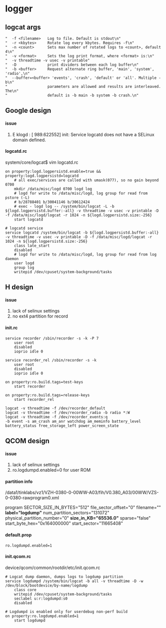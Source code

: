logger
====
## logcat args
```
"  -f <filename>   Log to file. Default is stdout\n"
"  -r <kbytes>     Rotate log every kbytes. Requires -f\n"
"  -n <count>      Sets max number of rotated logs to <count>, default 4\n"
"  -v <format>     Sets the log print format, where <format> is:\n"
"  -v threadtime -v usec -v printable"
"  -D              print dividers between each log buffer\n"
"  -b <buffer>     Request alternate ring buffer, 'main', 'system', 'radio',\n"
"  --buffer=<buffer> 'events', 'crash', 'default' or 'all'. Multiple -b\n"
"                  parameters are allowed and results are interleaved. The\n"
"                  default is -b main -b system -b crash.\n"
```

## Google design
#### issue
1. E klogd   : [  989.622552] init: Service logcatd does not have a SELinux domain defined.

#### logcatd.rc
system/core/logcat$ vim logcatd.rc
```
on property:logd.logpersistd.enable=true && property:logd.logpersistd=logcatd
    # all exec/services are called with umask(077), so no gain beyond 0700
    mkdir /data/misc/logd 0700 logd log
    # logd for write to /data/misc/logd, log group for read from pstore (-L)
    # b/28788401 b/30041146 b/30612424
    # exec - logd log -- /system/bin/logcat -L -b ${logd.logpersistd.buffer:-all} -v threadtime -v usec -v printable -D -f /data/misc/logd/logcat -r 1024 -n ${logd.logpersistd.size:-256}
    start logcatd

# logcatd service
service logcatd /system/bin/logcat -b ${logd.logpersistd.buffer:-all} -v threadtime -v usec -v printable -D -f /data/misc/logd/logcat -r 1024 -n ${logd.logpersistd.size:-256}
    class late_start
    disabled
    # logd for write to /data/misc/logd, log group for read from log daemon
    user logd
    group log
    writepid /dev/cpuset/system-background/tasks
```

## H design
#### issue
1. lack of selinux settings
2. no ext4 partition for record

#### init.rc
```
service recorder /sbin/recorder -s -k -P 7
    user root
    disabled
    ioprio idle 0

service recorder_rel /sbin/recorder -s -k
    user root
    disabled
    ioprio idle 0

on property:ro.build.tags=test-keys
    start recorder

on property:ro.build.tags=release-keys
    start recorder_rel
```
```
logcat -v threadtime -f /dev/recorder_default
logcat -v threadtime -f /dev/recorder_radio -b radio *:W
logcat -v threadtime -f /dev/recorder_events:q
-b event -s am_crash am_anr watchdog am_meminfo battery_level battery_status free_storage_left power_screen_state
```

## QCOM design
#### issue
1. lack of selinux settings
2. ro.logdumpd.enabled=0 for user ROM

#### partition info
/data1/tinklabs/vz1/VZH-0380-0-00WW-A03/fih/V0.380_A03/00WW/VZS-0-0380-rawprogram0.xml

program SECTOR_SIZE_IN_BYTES="512" file_sector_offset="0" filename="" **label="logdump"** num_partition_sectors="131072" physical_partition_number="0" **size_in_KB="65536.0"** sparse="false" start_byte_hex="0x164000000" start_sector="11665408"

#### default.prop
```
ro.logdumpd.enabled=1
```

#### init.qcom.rc
device/qcom/common/rootdir/etc/init.qcom.rc
```
# Logcat dump daemon, dumps logs to logdump partition
service logdumpd /system/bin/logcat -b all -v threadtime -D -w /dev/block/bootdevice/by-name/logdump
    class core 
    writepid /dev/cpuset/system-background/tasks
    seclabel u:r:logdumpd:s0
    disabled

# Logdumpd is enabled only for userdebug non-perf build
on property:ro.logdumpd.enabled=1
    start logdumpd
```
